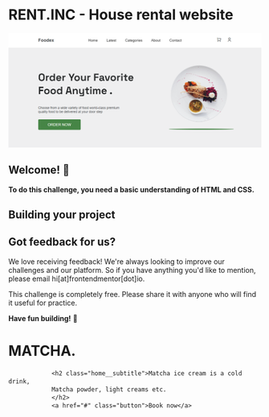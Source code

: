 # RENT.INC - House rental website

![Design preview for the website](./foodex.png)

## Welcome! 👋



**To do this challenge, you need a basic understanding of HTML and CSS.**




## Building your project




## Got feedback for us?

We love receiving feedback! We're always looking to improve our challenges and our platform. So if you have anything you'd like to mention, please email hi[at]frontendmentor[dot]io.

This challenge is completely free. Please share it with anyone who will find it useful for practice.

**Have fun building!** 🚀

   <h1 class="home__title">
                    MATCHA.
                </h1>

                <h2 class="home__subtitle">Matcha ice cream is a cold drink,
                Matcha powder, light creams etc.
                </h2>
                <a href="#" class="button">Book now</a>